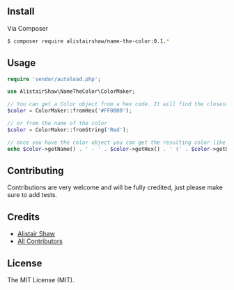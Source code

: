 ## Install

Via Composer

``` bash
$ composer require alistairshaw/name-the-color:0.1.*
```

## Usage

```php
require 'vendor/autoload.php';

use AlistairShaw\NameTheColor\ColorMaker;

// You can get a Color object from a hex code. It will find the closest named color to your hex.
$color = ColorMaker::fromHex('#FF0000');

// or from the name of the color
$color = ColorMaker::fromString('Red');

// once you have the color object you can get the resulting color like so:
echo $color->getName() . ' - ' . $color->getHex() . ' (' . $color->getOriginalHex() . ')';

```

## Contributing

Contributions are very welcome and will be fully credited, just please make sure to add tests.


## Credits

- [Alistair Shaw](https://github.com/alistairshaw)
- [All Contributors](https://github.com/alistairshaw/name-the-color/contributors)


## License

The MIT License (MIT).